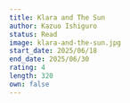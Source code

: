 ```yaml
---
title: Klara and The Sun
author: Kazuo Ishiguro
status: Read
image: klara-and-the-sun.jpg
start_date: 2025/06/18
end_date: 2025/06/30
rating: 4
length: 320
own: false
---
```


